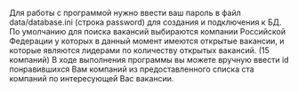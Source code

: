 Для работы с программой нужно ввести ваш пароль в файл data/database.ini (строка password) для создания и подключения к БД. 
По умолчанию для поиска вакансий выбираются компании Российской Федерации у которых в данный момент имеются открытые вакансии, и которые являются лидерами по количеству открытых вакансий. (15 компаний)
В ходе выполнения программы вы можете вручную ввести id понравившихся Вам компаний из предоставленного списка ста компаний по интересующей Вас вакансии.
